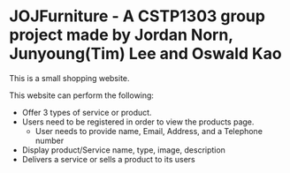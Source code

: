 # JOJFurniture - A CSTP1303 group project made by Jordan Norn, Junyoung(Tim) Lee and Oswald Kao

This is a small shopping website.

This website can perform the following:
- Offer 3 types of service or product.
- Users need to be registered in order to view the products page.
    - User needs to provide name, Email, Address, and a Telephone number
- Display product/Service name, type, image, description
- Delivers a service or sells a product to its users
